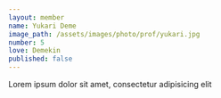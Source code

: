 ```yaml
---
layout: member
name: Yukari Deme
image_path: /assets/images/photo/prof/yukari.jpg
number: 5
love: Demekin
published: false
---
```

Lorem ipsum dolor sit amet, consectetur adipisicing elit
